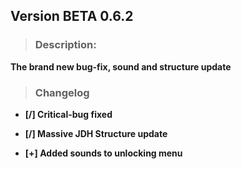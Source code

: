 ## Version BETA 0.6.2

> ### **Description:** 
**The brand new bug-fix, sound and structure update**

> ### Changelog

-  **[/] Critical-bug fixed**

-  **[/] Massive JDH Structure update**

-  **[+] Added sounds to unlocking menu**

